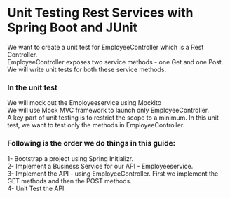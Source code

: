 # Unit Testing Rest Services with Spring Boot and JUnit
We want to create a unit test for EmployeeController which is a Rest Controller.<br/> 
EmployeeController exposes two service methods - one Get and one Post. We will write unit tests for both these service methods.


### In the unit test
We will mock out the Employeeservice using Mockito <br/>
We will use Mock MVC framework to launch only EmployeeController.<br/>
A key part of unit testing is to restrict the scope to a minimum. In this unit test, we want to test only the methods in EmployeeController.<br/>

### Following is the order we do things in this guide:
1- Bootstrap a project using Spring Initializr. <br/>
2- Implement a Business Service for our API - Employeeservice. <br/>
3- Implement the API - using EmployeeController. First we implement the GET methods and then the POST methods. <br/>
4- Unit Test the API. <br/>
